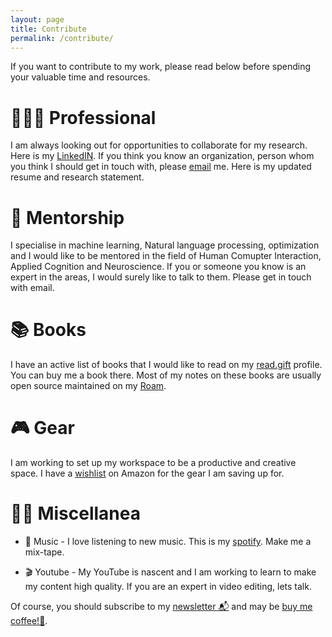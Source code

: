 ```yaml
---
layout: page
title: Contribute
permalink: /contribute/
---
```


If you want to contribute to my work, please read below before spending your valuable time and resources.


👨🏽‍🎓 Professional 
===============
I am always looking out for opportunities to collaborate for my research. Here is my [LinkedIN](https://www.linkedin.com/in/giridharkaushik/). If you think you know an organization, person whom you think I should get in touch with, please [email](gramacha@gmu.edu) me. Here is my updated resume and research statement.

 🤝 Mentorship
===============
I specialise in machine learning, Natural language processing, optimization and I would like to be mentored in the field of Human Comupter Interaction, Applied Cognition and Neuroscience. If you or someone you know is an expert in the areas, I would surely like to talk to them. Please get in touch with email.

📚 Books
===============
I have an active list of books that I would like to read on my [read.gift](https://read.gift/u/gkbytes) profile. You can buy me a book there. Most of my notes on these books are usually open source maintained on my [Roam](https://roamresearch.com/#/app/thoughtdump/page/4EGw2lkJd).

🎮 Gear
===============
I am working to set up my workspace to be a productive and creative space. I have a [wishlist](https://www.amazon.com/hz/wishlist/ls/24OW7TQT83T2P?ref_=wl_share) on Amazon for the gear I am saving up for. 

✊🏾 Miscellanea
===============
* 🎼 Music - I love listening to new music. This is my [spotify](https://open.spotify.com/user/21e7ldjmz2og4slfqinqfircy?si=NpAQNeUhTzCbr5MBdfySig). Make me a mix-tape.

* 🎬 Youtube - My YouTube is nascent and I am working to learn to make my content high quality. If you are an expert in video editing, lets talk.



Of course, you should subscribe to my [newsletter 📬](https://gkbytes.substack.com/p/coming-soon?r=1epbe&utm_campaign=post&utm_medium=web&utm_source=copy) and may be [buy me coffee!🥤](https://www.buymeacoffee.com/QPBYyAU).



